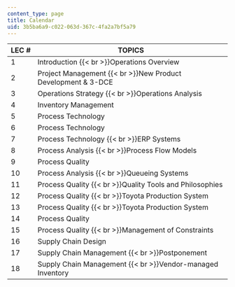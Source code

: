 ```yaml
---
content_type: page
title: Calendar
uid: 3b5ba6a9-c022-063d-367c-4fa2a7bf5a79
---
```


| LEC # | TOPICS |
| --- | --- |
| 1 | Introduction  {{< br >}}Operations Overview |
| 2 | Project Management  {{< br >}}New Product Development & 3-DCE |
| 3 | Operations Strategy  {{< br >}}Operations Analysis |
| 4 | Inventory Management |
| 5 | Process Technology |
| 6 | Process Technology |
| 7 | Process Technology  {{< br >}}ERP Systems |
| 8 | Process Analysis  {{< br >}}Process Flow Models |
| 9 | Process Quality |
| 10 | Process Analysis  {{< br >}}Queueing Systems |
| 11 | Process Quality  {{< br >}}Quality Tools and Philosophies |
| 12 | Process Quality  {{< br >}}Toyota Production System |
| 13 | Process Quality  {{< br >}}Toyota Production System |
| 14 | Process Quality |
| 15 | Process Quality  {{< br >}}Management of Constraints |
| 16 | Supply Chain Design |
| 17 | Supply Chain Management  {{< br >}}Postponement |
| 18 | Supply Chain Management  {{< br >}}Vendor-managed Inventory